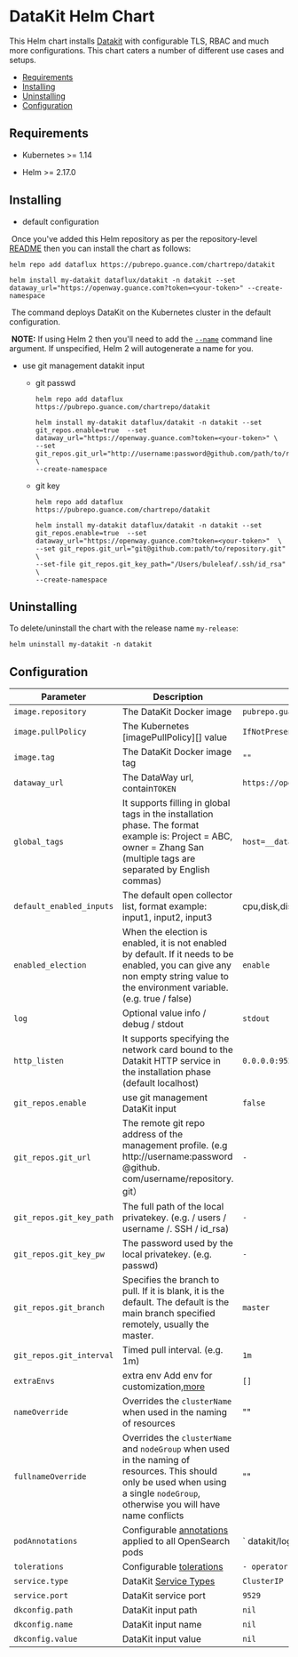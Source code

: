 # DataKit Helm Chart

This Helm chart installs [Datakit](https://github.com/GuanceCloud/datakit) with configurable TLS, RBAC and much more configurations. This chart caters a number of different use cases and setups.

- [Requirements](#requirements)
- [Installing](#installing)
- [Uninstalling](#uninstalling)
- [Configuration](#configuration)

## Requirements

* Kubernetes >= 1.14

* Helm >= 2.17.0

  

## Installing

- default configuration

​	Once you've added this Helm repository as per the repository-level [README](../../README.md#installing) then you can install the chart as follows:

 ```shell
 helm repo add dataflux https://pubrepo.guance.com/chartrepo/datakit
 
 helm install my-datakit dataflux/datakit -n datakit --set dataway_url="https://openway.guance.com?token=<your-token>" --create-namespace 
 ```

​	The command deploys DataKit on the Kubernetes cluster in the default configuration.

​	**NOTE:** If using Helm 2 then you'll need to add the [`--name`](https://v2.helm.sh/docs/helm/#options-21) command line argument. If unspecified, Helm 2 will autogenerate a name for you.

- use git management datakit input
  - git passwd
  
    ```
    helm repo add dataflux https://pubrepo.guance.com/chartrepo/datakit
    
    helm install my-datakit dataflux/datakit -n datakit --set git_repos.enable=true  --set dataway_url="https://openway.guance.com?token=<your-token>" \
    --set git_repos.git_url="http://username:password@github.com/path/to/repository.git" \
    --create-namespace 
    ```
  
  - git key
  
    ```
    helm repo add dataflux https://pubrepo.guance.com/chartrepo/datakit
    
    helm install my-datakit dataflux/datakit -n datakit --set git_repos.enable=true  --set dataway_url="https://openway.guance.com?token=<your-token>"  \
    --set git_repos.git_url="git@github.com:path/to/repository.git" \
    --set-file git_repos.git_key_path="/Users/buleleaf/.ssh/id_rsa" \
    --create-namespace 
    ```
    
    

## Uninstalling
To delete/uninstall the chart with the release name `my-release`:

```shell
helm uninstall my-datakit -n datakit
```

## Configuration

| Parameter                | Description                                                  | Default                                                      | Required |
| ------------------------ | ------------------------------------------------------------ | ------------------------------------------------------------ | -------- |
| `image.repository`       | The DataKit Docker image                                     | `pubrepo.guance.com/chartrepo/datakit`                      | `true`   |
| `image.pullPolicy`       | The Kubernetes [imagePullPolicy][] value                     | `IfNotPresent`                                               |          |
| `image.tag`              | The DataKit Docker image tag                                 | `""`                                                         |          |
| `dataway_url`            | The DataWay url, contain`TOKEN`                              | `https://openway.guance.com?token=<your-token>`              | `true`   |
| `global_tags`            | It supports filling in global tags in the installation phase. The format example is: Project = ABC, owner = Zhang San (multiple tags are separated by English commas) | `host=__datakit_hostname,host_ip=__datakit_ip`               |          |
| `default_enabled_inputs` | The default open collector list, format example: input1, input2, input3 | cpu,disk,diskio,mem,swap,system,hostobject,net,host_processes,container |          |
| `enabled_election`       | When the election is enabled, it is not enabled by default. If it needs to be enabled, you can give any non empty string value to the environment variable. (e.g. true / false) | `enable`                                                     |          |
| `log`                    | Optional value info / debug / stdout                         | `stdout`                                                     |          |
| `http_listen`            | It supports specifying the network card bound to the Datakit HTTP service in the installation phase (default localhost) | `0.0.0.0:9529`                                               |          |
| `git_repos.enable`       | use git management DataKit input                             | `false`                                                      |          |
| `git_repos.git_url`      | The remote git repo address of the management profile. (e.g http://username:password @github. com/username/repository. git） | `-`                                                          |          |
| `git_repos.git_key_path` | The full path of the local privatekey. (e.g. / users / username /. SSH / id_rsa) | `-`                                                          |          |
| `git_repos.git_key_pw`   | The password used by the local privatekey. (e.g. passwd)     | `-`                                                          |          |
| `git_repos.git_branch`   | Specifies the branch to pull. If it is blank, it is the default. The default is the main branch specified remotely, usually the master. | `master`                                                     |          |
| `git_repos.git_interval` | Timed pull interval. (e.g. 1m)                               | `1m`                                                         |          |
| `extraEnvs`              | extra env Add env for customization,[more](https://www.yuque.com/dataflux/datakit/datakit-install#f9858758) | `[]`                                                         |          |
| `nameOverride`           | Overrides the `clusterName` when used in the naming of resources | ""                                                           |          |
| `fullnameOverride`       | Overrides the `clusterName` and `nodeGroup` when used in the naming of resources. This should only be used when using a single `nodeGroup`, otherwise you will have name conflicts | ""                                                           |          |
| `podAnnotations`         | Configurable [annotations][] applied to all OpenSearch pods  | `  datakit/logs: | [{"disable": true}]`                      |          |
| `tolerations`            | Configurable [tolerations][]                                 | `- operator: Exists`                                         |          |
| `service.type`           | DataKit [Service Types][]                                    | `ClusterIP`                                                  |          |
| `service.port`           | DataKit service port                                         | `9529`                                                       |          |
| `dkconfig.path`          | DataKit input path                                           | `nil`                                                        |          |
| `dkconfig.name`          | DataKit input name                                           | `nil`                                                        |          |
| `dkconfig.value`         | DataKit input value                                          | `nil`                                                        |          |



[environment from variables]: https://kubernetes.io/docs/tasks/configure-pod-container/configure-pod-configmap/#configure-all-key-value-pairs-in-a-configmap-as-container-environment-variables

[hostAliases]: https://kubernetes.io/docs/concepts/services-networking/add-entries-to-pod-etc-hosts-with-host-aliases/

[image.pullPolicy]: https://kubernetes.io/docs/concepts/containers/images/#updating-images


[annotations]: https://kubernetes.io/docs/concepts/overview/working-with-objects/annotations/

[tolerations]: https://kubernetes.io/docs/concepts/configuration/taint-and-toleration/

[service types]: https://kubernetes.io/docs/concepts/services-networking/service/#publishing-services-service-types
